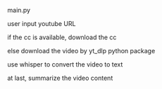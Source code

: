 main.py

user input youtube URL


if the cc is  available, download the cc

else download the video by yt_dlp python package

use whisper to convert the video to text

at last, summarize the video content


